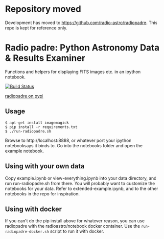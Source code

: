Repository moved
================

Development has moved to https://github.com/radio-astro/radiopadre. This repo is kept for reference only.


Radio padre: Python Astronomy Data & Results Examiner
=====================================================

Functions and helpers for displaying FITS images etc. in an ipython notebook.

[![Build Status](https://travis-ci.org/radio-astro/radiopadre.svg?branch=v0.1.2)](https://travis-ci.org/radio-astro/radiopadre)

[radiopadre on pypi](https://pypi.python.org/pypi/radiopadre)


Usage
-----

```
$ apt-get install imagemagick
$ pip install -r requirements.txt
$ ./run-radiopadre.sh
```

Browse to http://localhost:8888, or whatever port your ipython notebooksays it binds to. Go into the 
notebooks folder and open the example notebook.

Using with your own data
------------------------

Copy example.ipynb or view-everything.ipynb into your data directory, and run run-radiopadre.sh from there.
You will probably want to customize the notebooks for your data. Refer to extended-example.ipynb, and to 
the other notebooks in the repo for inspiration.

Using with docker
-----------------

If you can't do the pip install above for whatever reason, you can use radiopadre with the radioastro/notebook docker container. Use the ```run-radiopadre-docker.sh``` script to run it with docker.


